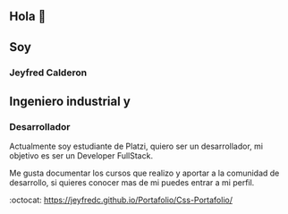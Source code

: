## Hola :clap:

## Soy 
### Jeyfred Calderon 
## Ingeniero industrial y 
### Desarrollador

Actualmente soy estudiante de Platzi, quiero ser un desarrollador, mi objetivo es ser un Developer FullStack.

Me gusta documentar los cursos que realizo y aportar a la comunidad de desarrollo, si quieres conocer mas de mi puedes entrar a mi perfil.

:octocat: https://jeyfredc.github.io/Portafolio/Css-Portafolio/


